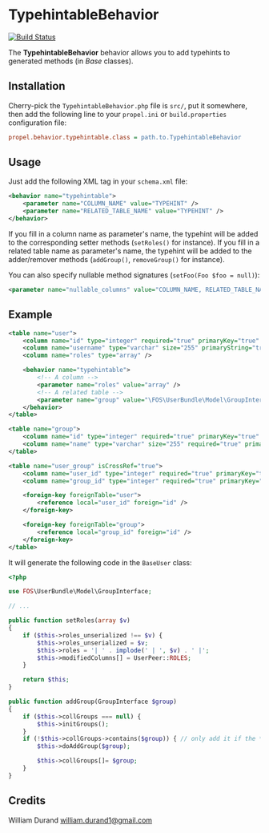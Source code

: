 TypehintableBehavior
====================

[![Build Status](https://secure.travis-ci.org/willdurand/TypehintableBehavior.png)](http://travis-ci.org/willdurand/TypehintableBehavior)

The **TypehintableBehavior** behavior allows you to add typehints to generated methods (in _Base_ classes).


Installation
------------

Cherry-pick the `TypehintableBehavior.php` file is `src/`, put it somewhere,
then add the following line to your `propel.ini` or `build.properties` configuration file:

``` ini
propel.behavior.typehintable.class = path.to.TypehintableBehavior
```


Usage
-----

Just add the following XML tag in your `schema.xml` file:

``` xml
<behavior name="typehintable">
    <parameter name="COLUMN_NAME" value="TYPEHINT" />
    <parameter name="RELATED_TABLE_NAME" value="TYPEHINT" />
</behavior>
```

If you fill in a column name as parameter's name, the typehint will be added to the corresponding setter methods (`setRoles()` for instance).
If you fill in a related table name as parameter's name, the typehint will be added to the adder/remover methods (`addGroup()`, `removeGroup()` for instance).

You can also specify nullable method signatures (`setFoo(Foo $foo = null)`):

``` xml
<parameter name="nullable_columns" value="COLUMN_NAME, RELATED_TABLE_NAME" />
```


Example
-------

``` xml
<table name="user">
    <column name="id" type="integer" required="true" primaryKey="true" autoIncrement="true" />
    <column name="username" type="varchar" size="255" primaryString="true" />
    <column name="roles" type="array" />

    <behavior name="typehintable">
		<!-- A column -->
        <parameter name="roles" value="array" />
        <!-- A related table -->
		<parameter name="group" value="\FOS\UserBundle\Model\GroupInterface" />
    </behavior>
</table>

<table name="group">
	<column name="id" type="integer" required="true" primaryKey="true" autoIncrement="true" />
	<column name="name" type="varchar" size="255" required="true" primaryString="true" />
</table>

<table name="user_group" isCrossRef="true">
	<column name="user_id" type="integer" required="true" primaryKey="true" />
	<column name="group_id" type="integer" required="true" primaryKey="true" />

	<foreign-key foreignTable="user">
		<reference local="user_id" foreign="id" />
	</foreign-key>

	<foreign-key foreignTable="group">
		<reference local="group_id" foreign="id" />
	</foreign-key>
</table>
```

It will generate the following code in the `BaseUser` class:

``` php
<?php

use FOS\UserBundle\Model\GroupInterface;

// ...

public function setRoles(array $v)
{
    if ($this->roles_unserialized !== $v) {
        $this->roles_unserialized = $v;
        $this->roles = '| ' . implode(' | ', $v) . ' |';
        $this->modifiedColumns[] = UserPeer::ROLES;
    }

    return $this;
}

public function addGroup(GroupInterface $group)
{
    if ($this->collGroups === null) {
        $this->initGroups();
    }
    if (!$this->collGroups->contains($group)) { // only add it if the **same** object is not already associated
        $this->doAddGroup($group);

        $this->collGroups[]= $group;
    }
}
```


Credits
-------

William Durand <william.durand1@gmail.com>
